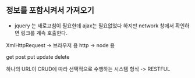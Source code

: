 ## 정보를 포함시켜서 가져오기 

 - jquery 는 새로고침이 필요한데 ajax는 필요없었다 
  하지만 network 창에서 확인하면 링크를 계속 호출한다. 

  XmlHttpRequest -> 브라우저 용
  http -> node 용 

  get
  post
  put   update
  delete

  하나의 URL이 CRUD에 따라 선택적으로 수행하는 시스템 형식 -> RESTFUL 